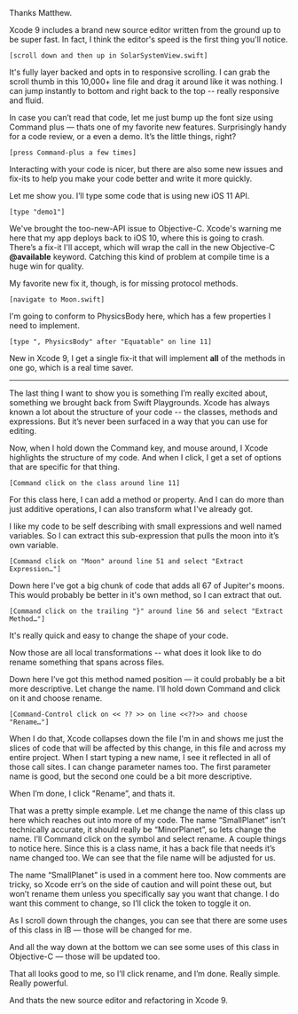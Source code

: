 Thanks Matthew.

Xcode 9 includes a brand new source editor written from the ground up to be super fast. In fact, I think the editor's speed is the first thing you'll notice.

    [scroll down and then up in SolarSystemView.swift]

It's fully layer backed and opts in to responsive scrolling. I can grab the scroll thumb in this 10,000+ line file and drag it around like it was nothing. I can jump instantly to bottom and right back to the top -- really responsive and fluid.

In case you can’t read that code, let me just bump up the font size using Command plus — thats one of my favorite new features. Surprisingly handy for a code review, or a even a demo. It’s the little things, right?

    [press Command-plus a few times]
    
Interacting with your code is nicer, but there are also some new issues and fix-its to help you make your code better and write it more quickly. 

Let me show you. I’ll type some code that is using new iOS 11 API.

    [type "demo1"]
    
We've brought the too-new-API issue to Objective-C. Xcode's warning me here that my app deploys back to iOS 10, where this is going to crash. There’s a fix-it I'll accept, which will wrap the call in the new Objective-C **@available** keyword. Catching this kind of problem at compile time is a huge win for quality.
    
My favorite new fix it, though, is for missing protocol methods.

    [navigate to Moon.swift]
    
I'm going to conform to PhysicsBody here, which has a few properties I need to implement.
    
    [type ", PhysicsBody" after "Equatable" on line 11]
    
New in Xcode 9, I get a single fix-it that will implement **all** of the methods in one go, which is a real time saver.

----------------------------------------

The last thing I want to show you is something I’m really excited about, something we brought back from Swift Playgrounds. Xcode has always known a lot about the structure of your code -- the classes, methods and expressions. But it’s never been surfaced in a way that you can use for editing.

Now, when I hold down the Command key, and mouse around, I Xcode highlights the structure of my code. And when I click, I get a set of options that are specific for that thing.

    [Command click on the class around line 11]
    
For this class here, I can add a method or property. And I can do more than just additive operations, I can also transform what I've already got.
    
I like my code to be self describing with small expressions and well named variables. So I can extract this sub-expression that pulls the moon into it’s own variable.

    [Command click on "Moon" around line 51 and select "Extract Expression…"]
    
Down here I've got a big chunk of code that adds all 67 of Jupiter's moons. This would probably be better in it's own method, so I can extract that out.

    [Command click on the trailing "}" around line 56 and select "Extract Method…"]
    
It's really quick and easy to change the shape of your code.
    
Now those are all local transformations -- what does it look like to do rename something that spans across files. 

Down here I’ve got this method named position — it could probably be a bit more descriptive. Let change the name. I'll hold down Command and click on it and choose rename.

    [Command-Control click on << ?? >> on line <<??>> and choose "Rename…"]
    
When I do that, Xcode collapses down the file I'm in and shows me just the  slices of code that will be affected by this change, in this file and across my entire project. When I start typing a new name, I see it reflected in all of those call sites. I can change parameter names too. The first parameter name is good, but the second one could be a bit more descriptive.

When I’m done, I click "Rename”, and thats it.

That was a pretty simple example. Let me change the name of this class up here which reaches out into more of my code. The name “SmallPlanet” isn’t technically accurate, it should really be “MinorPlanet”, so lets change the name. I’ll Command click on the symbol and select rename. A couple things to notice here. Since this is a class name, it has a back file that needs it’s name changed too. We can see that the file name will be adjusted for us. 

The name “SmallPlanet” is used in a comment here too. Now comments are tricky, so Xcode err’s on the side of caution and will point these out, but won’t rename them unless you specifically say you want that change. I do want this comment to change, so I’ll click the token to toggle it on.

As I scroll down through the changes, you can see that there are some uses of this class in IB — those will be changed for me.

And all the way down at the bottom we can see some uses of this class in Objective-C — those will be updated too.

That all looks good to me, so I’ll click rename, and I’m done. Really simple. Really powerful.

And thats the new source editor and refactoring in Xcode 9.
 
